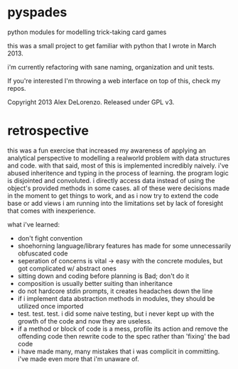 pyspades
========

python modules for modelling trick-taking card games

this was a small project to get familiar with python that I wrote in March 2013.

i'm currently refactoring with sane naming, organization and unit tests.

If you're interested I'm throwing a web interface on top of this, check my repos.

Copyright 2013 Alex DeLorenzo. Released under GPL v3.

retrospective
=============

this was a fun exercise that increased my awareness of applying an analytical perspective to modelling a realworld problem with data structures and code.
with that said, most of this is implemented incredibly naively. i've abused inheritence and typing in the process of learning.
the program logic is disjointed and convoluted. i directly access data instead of using the object's provided methods in some cases.
all of these were decisions made in the moment to get things to work, and as i now try to extend the code base or add views i am running into the limitations set by lack of foresight that comes with inexperience.

what i've learned:

- don't fight convention
- shoehorning language/library features has made for some unnecessarily obfuscated code
- seperation of concerns is vital -> easy with the concrete modules, but got complicated w/ abstract ones
- sitting down and coding before planning is Bad; don't do it
- composition is usually better suiting than inheritance
- do not hardcore stdin prompts, it creates headaches down the line
- if i implement data abstraction methods in modules, they should be utilized once imported
- test. test. test. i did some naive testing, but i never kept up with the growth of the code and now they are useless.
- if a method or block of code is a mess, profile its action and remove the offending code then rewrite code to the spec rather than 'fixing' the bad code
- i have made many, many mistakes that i was complicit in committing. i've made even more that i'm unaware of.

